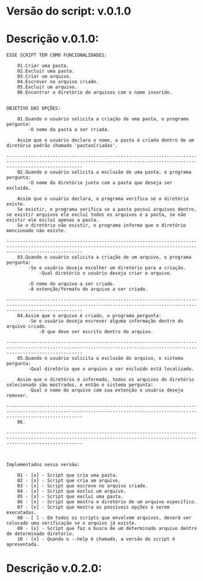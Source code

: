# Versão do script: v.0.1.0

# Descrição v.0.1.0:

    ESSE SCRIPT TEM COMO FUNCIONALIDADES:

        01.Criar uma pasta.
        02.Excluir uma pasta.
        03.Criar um arquivo.
        04.Escrever no arquivo criado.
        05.Excluir um arquivo.
        06.Encontrar o diretório de arquivos com o nome inserido.


    OBJETIVO DAS OPÇÕES:

        01.Quando o usuário solicita a criação de uma pasta, o programa pergunta:
            -O nome da pasta a ser criada.
            
        Assim que o usuário declara o nome, a pasta é criada dentro de um diretório padrão chamado 'pastasCriadas'.
        
    ------------------------------------------------------------------------------------------------------------------------------------------------------------------------
        02.Quando o usuário solicita a exclusão de uma pasta, o programa pergunta:
            -O nome do diretório junto com a pasta que deseja ser excluída.

        Assim que o usuário declara, o programa verifica se o diretório existe.
        Se existir, o programa verifica se a pasta possuí arquivos dentro, se existir arquivos ele excluí todos os arquivos e a pasta, se não existir ele escluí apenas a pasta.
        Se o diretório não existir, o programa informa que o diretório mencionado não existe.

    ------------------------------------------------------------------------------------------------------------------------------------------------------------------------
        03.Quando o usuário solicita a criação de um arquivo, o programa pergunta:
            -Se o usuário deseja escolher um diretório para a criação.
                -Qual diretório o usuário deseja criar o arquivo.

            -O nome do arquivo a ser criado.
            -A extenção/formato do arquivo a ser criado.
    
    ------------------------------------------------------------------------------------------------------------------------------------------------------------------------
        04.Assim que o arquivo é criado, o programa pergunta:
            -Se o usuário deseja escrever alguma informação dentro do arquivo criado.
                -O que deve ser escrito dentro do arquivo.

    ------------------------------------------------------------------------------------------------------------------------------------------------------------------------
        05.Quando o usuário solicita a exclusão do arquivo, o sistema pergunta:
            -Qual diretório que o arquivo a ser escluído está localizado.

        Assim que o diretório é informado, todos os arquivos do diretório selecionado são mostrados, e então o sistema pergunta:
            -Qual o nome do arquivo com sua extenção o usuário deseja remover.

    ------------------------------------------------------------------------------------------------------------------------------------------------------------------------
        06.

    ------------------------------------------------------------------------------------------------------------------------------------------------------------------------



    Implementados nessa versão:

        01 - [x] - Script que cria uma pasta.
        02 - [x] - Script que cria um arquivo.
        03 - [x] - Script que escreve no arquivo criado.
        04 - [x] - Script que excluí um arquivo.
        05 - [x] - Script que excluí uma pasta.
        06 - [x] - Script que mostra o diretório de um arquivo específico.
        07 - [x] - Script que mostra as possíveis opções a serem executadas.
        08 - [ ] - Em todos os scripts que envolvem arquivos, deverá ser colocado uma verificação se o arquivo já existe.
        09 - [x] - Script que faz a busca de um determinado arquivo dentro de determinado diretório.
        10 - [x] - Quando o --help é chamado, a versão do script é apresentada.
    

# Descrição v.0.2.0:
